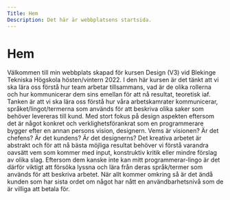 ```yaml
---
Title: Hem
Description: Det här är webbplatsens startsida.
---
```


Hem
==========================

Välkommen till min webbplats skapad för kursen Design (V3) vid Blekinge Tekniska Högskola 
hösten/vintern 2022. I den här kursen är det tänkt att vi ska lära oss förstå hur team 
arbetar tillsammans, vad är de olika rollerna och hur kommunicerar dem sins emellan för att nå 
resultat, teoretisk iaf. Tanken är att vi ska lära oss förstå hur våra arbetskamrater 
kommunicerar, språket/lingot/termerna som används för att beskriva olika saker som behöver 
levereras till kund. Med stort fokus på design aspekten eftersom det är något konkret och 
verklighetsförankrat som en programmerare bygger efter en annan persons vision, designern. 
Vems är visionen? Är det chefens? Är det kundens? Är det designerns? Det kreativa arbetet är 
abstrakt och för att nå bästa möjliga resultat behöver vi förstå varandra oavsätt vem som kommer 
med input, konstruktiv kritik eller mindre förslag av olika slag. Eftersom dem kanske inte kan mitt 
programmerar-lingo är det därför viktigt att försöka lyssna och lära från deras språk/termer som 
används för att beskriva arbetet. När allt kommer omkring så är det ändå kunden som har sista 
ordet om något har nått en användbarhetsnivå som de är villiga att betala för.